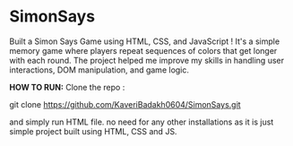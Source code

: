 # SimonSays
Built a Simon Says Game using HTML, CSS, and JavaScript ! It's a simple memory game where players repeat sequences of colors that get longer with each round. The project helped me improve my skills in handling user interactions, DOM manipulation, and game logic.

**HOW TO RUN:**
Clone the repo : 

git clone https://github.com/KaveriBadakh0604/SimonSays.git

and simply run HTML file.
no need for any other installations as it is just simple project built using HTML, CSS and JS.
